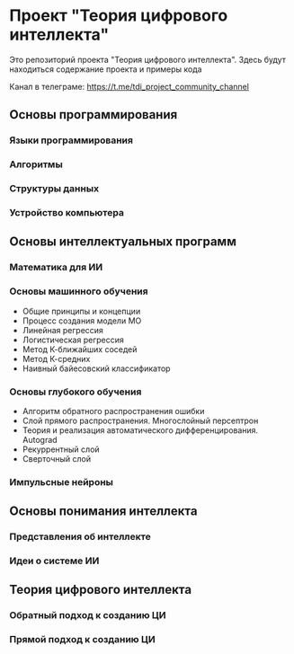 # Проект "Теория цифрового интеллекта"
Это репозиторий проекта "Теория цифрового интеллекта". Здесь будут находиться содержание проекта и примеры кода

Канал в телеграме: https://t.me/tdi_project_community_channel

## Основы программирования
### Языки программирования
### Алгоритмы
### Структуры данных
### Устройство компьютера

## Основы интеллектуальных программ
### Математика для ИИ
### Основы машинного обучения
- Общие принципы и концепции
- Процесс создания модели МО
- Линейная регрессия
- Логистическая регрессия
- Метод К-ближайших соседей
- Метод К-средних
- Наивный байесовский классификатор
### Основы глубокого обучения
- Алгоритм обратного распространения ошибки
- Слой прямого распространения. Многослойный персептрон
- Теория и реализация автоматического дифференцирования. Autograd
- Рекуррентный слой
- Сверточный слой
### Импульсные нейроны

## Основы понимания интеллекта
### Представления об интеллекте
### Идеи о системе ИИ

## Теория цифрового интеллекта
### Обратный подход к созданию ЦИ
### Прямой подход к созданию ЦИ


